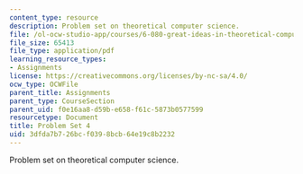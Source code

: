 ```yaml
---
content_type: resource
description: Problem set on theoretical computer science.
file: /ol-ocw-studio-app/courses/6-080-great-ideas-in-theoretical-computer-science-spring-2008/3dfda7b726bcf0398bcb64e19c8b2232_ps4.pdf
file_size: 65413
file_type: application/pdf
learning_resource_types:
- Assignments
license: https://creativecommons.org/licenses/by-nc-sa/4.0/
ocw_type: OCWFile
parent_title: Assignments
parent_type: CourseSection
parent_uid: f0e16aa8-d59b-e658-f61c-5873b0577599
resourcetype: Document
title: Problem Set 4
uid: 3dfda7b7-26bc-f039-8bcb-64e19c8b2232
---
```

Problem set on theoretical computer science.